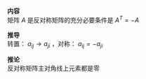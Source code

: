 **内容**    
矩阵 $A$ 是反对称矩阵的充分必要条件是 $A^T=-A$     
    
**推导**    
转置： $a_{ij}\to a_{ji}$ ，对称： $a_{ij}=-a_{ji}$     
    
**推论**    
反对称矩阵主对角线上元素都是零    

